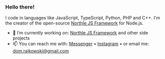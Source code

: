 ### Hello there!

I code in languages like JavaScript, TypeScript, Python, PHP and C++. I'm the creator of the open-source [Northle JS Framework](https://github.com/northle/core) for Node.js.

- 🔭 I’m currently working on: [Northle JS Framework](https://github.com/northle) and other side projects
- 📫 You can reach me with: [Messenger](https://www.facebook.com/dominik.rajkowski.9) • [Instagram](https://www.instagram.com/dominiq_rajkowski/) • or email me: dom.rajkowski@gmail.com

